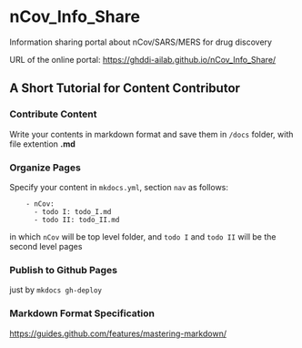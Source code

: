 # nCov_Info_Share
Information sharing portal about nCov/SARS/MERS for drug discovery

URL of the online portal: https://ghddi-ailab.github.io/nCov_Info_Share/

## A Short Tutorial for Content Contributor
### Contribute Content
Write your contents in markdown format and save them in `/docs` folder, with file extention **.md**

### Organize Pages
Specify your content in `mkdocs.yml`, section `nav` as follows:
```
    - nCov:
      - todo I: todo_I.md
      - todo II: todo_II.md
```
in which `nCov` will be top level folder, and `todo I` and `todo II` will be the second level pages

### Publish to Github Pages
just by `mkdocs gh-deploy`

### Markdown Format Specification
https://guides.github.com/features/mastering-markdown/